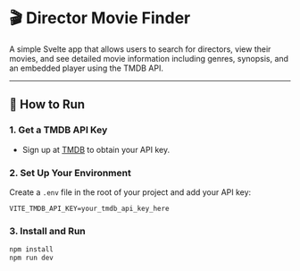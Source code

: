 # 🎬 Director Movie Finder

A simple Svelte app that allows users to search for directors, view their movies, and see detailed movie information including genres, synopsis, and an embedded player using the TMDB API.

---

## 🚀 How to Run

### 1. Get a TMDB API Key

- Sign up at [TMDB](https://www.themoviedb.org/documentation/api) to obtain your API key.

### 2. Set Up Your Environment

Create a `.env` file in the root of your project and add your API key:

```env
VITE_TMDB_API_KEY=your_tmdb_api_key_here
```

### 3. Install and Run
```bash
npm install
npm run dev
```

